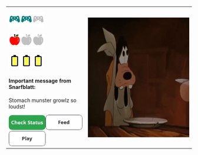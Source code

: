 <table><tr><td><div align="left"><p align="left"><img src="https://github.com/JessRudder/jessrudder/blob/master/icons/play-full.svg" height="40px"/><img src="https://github.com/JessRudder/jessrudder/blob/master/icons/play-full.svg" height="40px"/><img src="https://github.com/JessRudder/jessrudder/blob/master/icons/play-empty.svg" height="40px"/></p><p align="left"><img src="https://github.com/JessRudder/jessrudder/blob/master/icons/hunger-full.svg" height="40px"/><img src="https://github.com/JessRudder/jessrudder/blob/master/icons/hunger-empty.svg" height="40px"/><img src="https://github.com/JessRudder/jessrudder/blob/master/icons/hunger-empty.svg" height="40px"/></p><p align="left"><img src="https://github.com/JessRudder/jessrudder/blob/master/icons/battery-full.svg" height="40px"/><img src="https://github.com/JessRudder/jessrudder/blob/master/icons/battery-full.svg" height="40px"/><img src="https://github.com/JessRudder/jessrudder/blob/master/icons/battery-full.svg" height="40px"/></p><div><h4>Important message from Snarfblatt:</h4><p>Stomach munster growlz so loudst!</p><a href="https://feedimal.herokuapp.com/status"><img src="https://github.com/JessRudder/jessrudder/blob/master/buttons/status.png" width="100px"/></a><a href="https://feedimal.herokuapp.com/eat"><img src="https://github.com/JessRudder/jessrudder/blob/master/buttons/feed.png" width="100px"/></a><a href="https://feedimal.herokuapp.com/play"><img src="https://github.com/JessRudder/jessrudder/blob/master/buttons/play.png" width="100px"/></a></div></div></td><td><div align="right"><img src="https://github.com/JessRudder/jessrudder/blob/master/snarfblatt/hungry.gif" alt="Snarfblatt doing hungry behavior" height="325px" align="right"></div></td></tr></div>